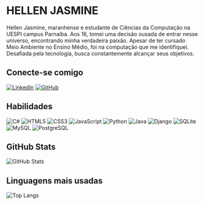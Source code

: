# HELLEN JASMINE
Hellen Jasmine, maranhense e estudante de Ciências da Computação na UESPI campus Parnaíba. Aos 16, tomei uma decisão ousada de entrar nesse universo, encontrando minha verdadeira paixão. Apesar de ter cursado Meio Ambiente no Ensino Médio, foi na computação que me identifiquei. Desafiada pela tecnologia, busca constantemente alcançar seus objetivos.

## Conecte-se comigo
[![LinkedIn](https://img.shields.io/badge/LinkedIn-0077B5?style=for-the-badge&logo=linkedin&logoColor=white)](https://www.linkedin.com/in/hellenjasmine/)
[![GitHub](https://img.shields.io/badge/GitHub-100000?style=for-the-badge&logo=github&logoColor=white)](https://github.com/HellenJasmine)
## Habilidades
![C#](https://img.shields.io/badge/C%23-0D1117?style=for-the-badge&logo=c-sharp&logoColor=823085)
![HTML5](https://img.shields.io/badge/HTML5-E34F26?style=for-the-badge&logo=html5&logoColor=white)
![CSS3](https://img.shields.io/badge/CSS3-1572B6?style=for-the-badge&logo=css3&logoColor=white)
![JavaScript](https://img.shields.io/badge/JavaScript-F7DF1E?style=for-the-badge&logo=javascript&logoColor=black)
![Python](https://img.shields.io/badge/python-3670A0?style=for-the-badge&logo=python&logoColor=ffdd54)
![Java](https://img.shields.io/badge/java-%23ED8B00.svg?style=for-the-badge&logo=openjdk&logoColor=white)
![Django](https://img.shields.io/badge/django-%23092E20.svg?style=for-the-badge&logo=django&logoColor=white)
![SQLite](https://img.shields.io/badge/SQLite-000?style=for-the-badge&logo=sqlite&logoColor=07405E)
![MySQL](https://img.shields.io/badge/MySQL-00000F?style=for-the-badge&logo=mysql&logoColor=white)
![PostgreSQL](https://img.shields.io/badge/PostgreSQL-000?style=for-the-badge&logo=postgresql)



## GitHub Stats

![GitHub Stats](https://github-readme-stats.vercel.app/api?username=HellenJasmine&theme=transparent&bg_color=000&border_color=30A3DC&show_icons=true&icon_color=30A3DC&title_color=E94D5F&text_color=FFF)

## Linguagens mais usadas
![Top Langs](https://github-readme-stats-git-masterrstaa-rickstaa.vercel.app/api/top-langs/?username=HellenJasmine&layout=compact&bg_color=000&border_color=30A3DC&title_color=E94D5F&text_color=FFF)